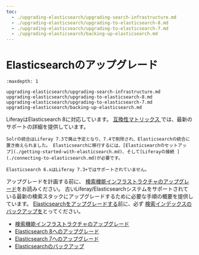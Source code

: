 ```yaml
---
toc:
  - ./upgrading-elasticsearch/upgrading-search-infrastructure.md
  - ./upgrading-elasticsearch/upgrading-to-elasticsearch-8.md
  - ./upgrading-elasticsearch/upgrading-to-elasticsearch-7.md
  - ./upgrading-elasticsearch/backing-up-elasticsearch.md
---
```

# Elasticsearchのアップグレード

```{toctree}
:maxdepth: 1

upgrading-elasticsearch/upgrading-search-infrastructure.md
upgrading-elasticsearch/upgrading-to-elasticsearch-8.md
upgrading-elasticsearch/upgrading-to-elasticsearch-7.md
upgrading-elasticsearch/backing-up-elasticsearch.md
```

LiferayはElasticsearch 8に対応しています。 [互換性マトリックス ](https://help.liferay.com/hc/ja/sections/360002103292-Compatibility-Matrix) では、最新のサポートの詳細を提供しています。

```{important}
Solrの統合はLiferay 7.3で廃止予定となり、7.4で削除され、Elasticsearchの統合に置き換えられました。 Elasticsearchに移行するには、[Elasticsearchのセットアップ](./getting-started-with-elasticsearch.md)、そして[Liferayの接続 ](./connecting-to-elasticsearch.md)が必要です。
```

```{important}
Elasticsearch 6.xはLiferay 7.3+ではサポートされていません。
```

アップグレードを計画する前に、 [検索機能インフラストラクチャのアップグレード](./upgrading-elasticsearch/upgrading-search-infrastructure.md)をお読みください。 古いLiferay/Elasticsearchシステムをサポートされている最新の検索スタックにアップグレードするために必要な手順の概要を提供しています。 [Elasticsearchをアップグレードする](./upgrading-elasticsearch/upgrading-to-elasticsearch-8.md)前に、必ず [検索インデックスのバックアップを](./upgrading-elasticsearch/backing-up-elasticsearch.md)とってください。

- [検索機能インフラストラクチャのアップグレード](upgrading-elasticsearch/upgrading-search-infrastructure.md)
- [Elasticsearch 8へのアップグレード](upgrading-elasticsearch/upgrading-to-elasticsearch-8.md)
- [Elasticsearch 7へのアップグレード](upgrading-elasticsearch/upgrading-to-elasticsearch-7.md)
- [Elasticsearchのバックアップ](upgrading-elasticsearch/backing-up-elasticsearch.md)
